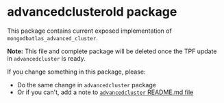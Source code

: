 # advancedclusterold package

This package contains current exposed implementation of `mongodbatlas_advanced_cluster`. 

**Note:** This file and complete package will be deleted once the TPF update  in  `advancedcluster` is ready.

If you change something in this package, please:
- Do the same change in `advancedcluster` package
- Or if you can't, add a note to [`advancedcluster` README.md file](../advancedcluster/README.md#update-section)
